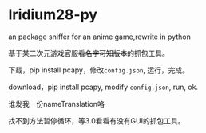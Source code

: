 # Iridium28-py
an package sniffer for an anime game,rewrite in python

基于某二次元游戏官服~~看名字可知版本~~的抓包工具。

下载，pip install pcapy，修改`config.json`, 运行，完成。

download，pip install pcapy, modify `config.json`, run, ok.

谁发我一份nameTranslation咯

找不到方法暂停循环，等3.0看看有没有GUI的抓包工具。
